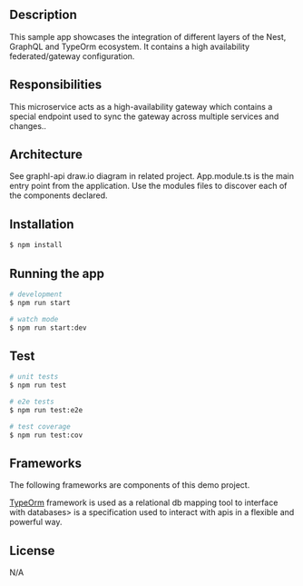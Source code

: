 ## Description

This sample app showcases the integration of different layers of the Nest, GraphQL and TypeOrm ecosystem. It contains a high availability federated/gateway configuration. 

## Responsibilities

This microservice acts as a high-availability gateway which contains a special endpoint used to sync the gateway across multiple services and changes.. 

## Architecture

See graphl-api draw.io diagram in related project. App.module.ts is the main entry point from the application. Use the modules files to discover each of the components declared.

## Installation

```bash
$ npm install
```

## Running the app

```bash
# development
$ npm run start

# watch mode
$ npm run start:dev

```

## Test

```bash
# unit tests
$ npm run test

# e2e tests
$ npm run test:e2e

# test coverage
$ npm run test:cov
```

## Frameworks

The following frameworks are components of this demo project.

[TypeOrm](https://github.com/typeorm/typeorm/blob/master/docs/select-query-builder.md) framework is used as a relational db mapping tool to interface with databases> is a specification used to interact with apis in a flexible and powerful way.

## License

 N/A
